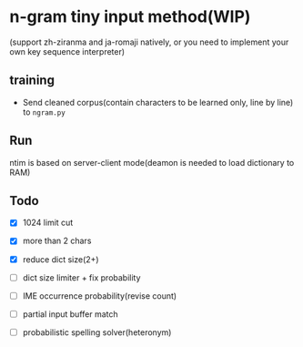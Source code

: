 # n-gram tiny input method(WIP)

(support zh-ziranma and ja-romaji natively,
or you need to implement your own key sequence interpreter)

## training

* Send cleaned corpus(contain characters to be learned only, line by line) to `ngram.py`

## Run

ntim is based on server-client mode(deamon is needed to load dictionary to RAM)

## Todo

* [x] 1024 limit cut

* [x] more than 2 chars

* [x] reduce dict size(2+)

* [ ] dict size limiter + fix probability

* [ ] IME occurrence probability(revise count)

* [ ] partial input buffer match

* [ ] probabilistic spelling solver(heteronym)
